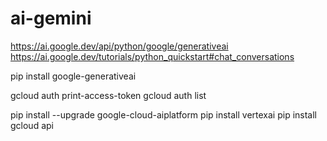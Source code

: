 # ai-gemini
https://ai.google.dev/api/python/google/generativeai
https://ai.google.dev/tutorials/python_quickstart#chat_conversations



pip install google-generativeai


gcloud auth print-access-token
gcloud auth list

pip install --upgrade google-cloud-aiplatform
pip install vertexai
pip install gcloud api
